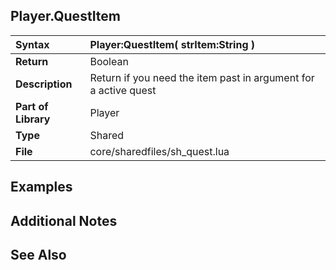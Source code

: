 ## Player.QuestItem ##

| **Syntax** | Player:QuestItem( strItem:String ) |
|:-----------|:-----------------------------------|
| **Return** | Boolean |
| **Description** | Return if you need the item past in argument for a active quest |
| **Part of Library** | Player |
| **Type** | Shared |
| **File** | core/sharedfiles/sh\_quest.lua |

## Examples ##

## Additional Notes ##

## See Also ##
